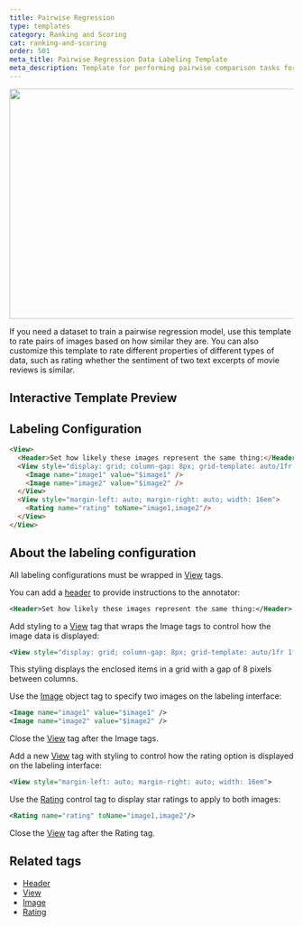 ```yaml
---
title: Pairwise Regression
type: templates
category: Ranking and Scoring
cat: ranking-and-scoring
order: 501
meta_title: Pairwise Regression Data Labeling Template
meta_description: Template for performing pairwise comparison tasks for regression models with Siali Label for your machine learning and data science projects.
---
```


<img src="/images/templates/pairwise-regression.png" alt="" class="gif-border" width="552px" height="408px" />

If you need a dataset to train a pairwise regression model, use this template to rate pairs of images based on how similar they are. You can also customize this template to rate different properties of different types of data, such as rating whether the sentiment of two text excerpts of movie reviews is similar. 

## Interactive Template Preview

<div id="main-preview"></div>

## Labeling Configuration

```html
<View>
  <Header>Set how likely these images represent the same thing:</Header>
  <View style="display: grid; column-gap: 8px; grid-template: auto/1fr 1fr">
  	<Image name="image1" value="$image1" />
    <Image name="image2" value="$image2" />
  </View>
  <View style="margin-left: auto; margin-right: auto; width: 16em">
    <Rating name="rating" toName="image1,image2"/>
  </View>
</View>
```

## About the labeling configuration

All labeling configurations must be wrapped in [View](/tags/view.html) tags.

You can add a [header](/tags/header.html) to provide instructions to the annotator:
```xml
<Header>Set how likely these images represent the same thing:</Header>
```

Add styling to a [View](/tags/view.html) tag that wraps the Image tags to control how the image data is displayed:
```xml
<View style="display: grid; column-gap: 8px; grid-template: auto/1fr 1fr">
```
This styling displays the enclosed items in a grid with a gap of 8 pixels between columns.

Use the [Image](/tags/image.html) object tag to specify two images on the labeling interface:
```xml
<Image name="image1" value="$image1" />
<Image name="image2" value="$image2" />
```
Close the [View](/tags/view.html) tag after the Image tags. 

Add a new [View](/tags/view.html) tag with styling to control how the rating option is displayed on the labeling interface:
```xml
<View style="margin-left: auto; margin-right: auto; width: 16em">
```

Use the [Rating](/tags/rating.html) control tag to display star ratings to apply to both images:
```xml
<Rating name="rating" toName="image1,image2"/>
```
Close the [View](/tags/view.html) tag after the Rating tag.

## Related tags

- [Header](/tags/header.html)
- [View](/tags/view.html)
- [Image](/tags/image.html)
- [Rating](/tags/rating.html)
